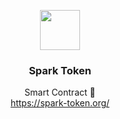 <p align="center">
  <img src="https://spark-token.s3.us-east-2.amazonaws.com/image%204.png" width="64" />
  <h3 align="center">Spark Token</h3>
</p>
<p align="center">
  <span align="center">Smart Contract 🚀</span>
  <br/>
  <a href ="https://spark-token.org" target="_blank">https://spark-token.org/</a>
</p>
